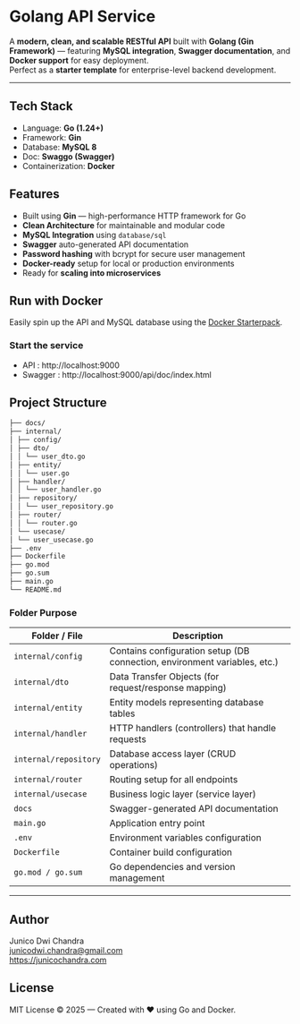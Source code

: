 # Golang API Service

A **modern, clean, and scalable RESTful API** built with **Golang (Gin Framework)** — featuring **MySQL integration**, **Swagger documentation**, and **Docker support** for easy deployment.  
Perfect as a **starter template** for enterprise-level backend development.

---

## Tech Stack
- Language: **Go (1.24+)**
- Framework: **Gin**
- Database: **MySQL 8**
- Doc: **Swaggo (Swagger)**
- Containerization: **Docker**

## Features
- Built using **Gin** — high-performance HTTP framework for Go  
- **Clean Architecture** for maintainable and modular code  
- **MySQL Integration** using `database/sql`  
- **Swagger** auto-generated API documentation  
- **Password hashing** with bcrypt for secure user management  
- **Docker-ready** setup for local or production environments  
- Ready for **scaling into microservices**

## Run with Docker

Easily spin up the API and MySQL database using the [Docker Starterpack](https://github.com/junicochandra/docker-starterpack).

### Start the service
- API : http://localhost:9000
- Swagger : http://localhost:9000/api/doc/index.html


## Project Structure

```bash
├── docs/
├── internal/
│ ├── config/
│ ├── dto/
│ │ └── user_dto.go
│ ├── entity/
│ │ └── user.go
│ ├── handler/
│ │ └── user_handler.go
│ ├── repository/
│ │ └── user_repository.go
│ ├── router/
│ │ └── router.go
│ └── usecase/
│ └── user_usecase.go
├── .env
├── Dockerfile
├── go.mod
├── go.sum
├── main.go
└── README.md
```

### Folder Purpose

| Folder / File | Description |
|----------------|-------------|
| `internal/config` | Contains configuration setup (DB connection, environment variables, etc.) |
| `internal/dto` | Data Transfer Objects (for request/response mapping) |
| `internal/entity` | Entity models representing database tables |
| `internal/handler` | HTTP handlers (controllers) that handle requests |
| `internal/repository` | Database access layer (CRUD operations) |
| `internal/router` | Routing setup for all endpoints |
| `internal/usecase` | Business logic layer (service layer) |
| `docs` | Swagger-generated API documentation |
| `main.go` | Application entry point |
| `.env` | Environment variables configuration |
| `Dockerfile` | Container build configuration |
| `go.mod / go.sum` | Go dependencies and version management |

---

## Author
Junico Dwi Chandra  
junicodwi.chandra@gmail.com  
https://junicochandra.com  

## License
MIT License © 2025 — Created with ❤️ using Go and Docker.